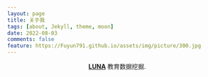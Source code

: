 ```yaml
---
layout: page
title: 关于我
tags: [about, Jekyll, theme, moon]
date: 2022-08-03
comments: false
feature: https://Fuyun791.github.io/assets/img/picture/300.jpg
---
```


<center><a href="https://imyjliu.github.io/lunaliu031.github.io/"><b>LUNA</b></a> 教育数据挖掘.</center>


